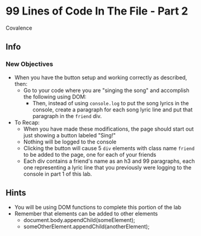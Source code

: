 # 99 Lines of Code In The File - Part 2
Covalence

## Info
<!-- * This lab consists of two parts
* In this second iteration you will be transforming part 1 of the lab
* You should copy your files from part 1 and paste them along with this README file into a new folder linked to a new github repository -->

### New Objectives
<!-- * Put a `button` in the HTML that says `Sing!`
    * Stepping Stone: When you click the button, all the `console.log` statements from yesterday should happen. They SHOULD NOT happen before the button is clicked. -->
* When you have the button setup and working correctly as described, then:
    <!-- * Delete the `div` with class `friend` and the headings and paragraphs it contains from your html file -->
    * Go to your code where you are "singing the song" and accomplish the following using DOM:
        <!-- * For every one of your friends, create a `div` with class `friend`
        * Put an `h3` containing your friend's name in the div -->
        * Then, instead of using `console.log` to put the song lyrics in the console, create a paragraph for each song lyric line and put that paragraph in the `friend` div.
* To Recap:
    * When you have made these modifications, the page should start out just showing a button labeled "Sing!"
    * Nothing will be logged to the console
    * Clicking the button will cause 5 `div` elements with class name `friend` to be added to the page, one for each of your friends
    * Each div contains a friend's name as an h3 and 99 paragraphs, each one representing a lyric line that you previously were logging to the console in part 1 of this lab.

## Hints
* You will be using DOM functions to complete this portion of the lab
* Remember that elements can be added to other elements
    * document.body.appendChild(someElement);
    * someOtherElement.appendChild(anotherElement);